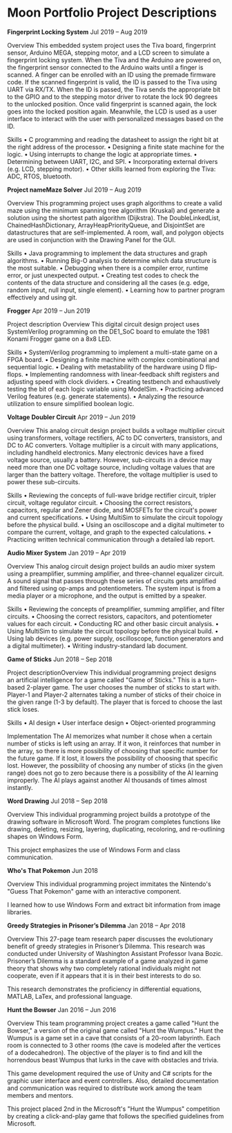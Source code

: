 # Moon Portfolio Project Descriptions

**Fingerprint Locking System**
Jul 2019 – Aug 2019

Overview
This embedded system project uses the Tiva board, fingerprint sensor, Arduino MEGA, stepping motor, and a LCD screen to simulate a fingerprint locking system. When the Tiva and the Arduino are powered on, the fingerprint sensor connected to the Arduino waits until a finger is scanned. A finger can be enrolled with an ID using the premade firmware code. If the scanned fingerprint is valid, the ID is passed to the Tiva using UART via RX/TX. When the ID is passed, the Tiva sends the appropriate bit to the GPIO and to the stepping motor driver to rotate the lock 90 degrees to the unlocked position. Once valid fingerprint is scanned again, the lock goes into the locked position again. Meanwhile, the LCD is used as a user interface to interact with the user with personalized messages based on the ID.

Skills
• C programming and reading the datasheet to assign the right bit at the right address of the processor.
• Designing a finite state machine for the logic.
• Using interrupts to change the logic at appropriate times.
• Determining between UART, I2C, and SPI.
• Incorporating external drivers (e.g. LCD, stepping motor).
• Other skills learned from exploring the Tiva: ADC, RTOS, bluetooth.




**Project nameMaze Solver**
Jul 2019 – Aug 2019

Overview
This programming project uses graph algorithms to create a valid maze using the minimum spanning tree algorithm (Kruskal) and generate a solution using the shortest path algorithm (Dijkstra). The DoubleLinkedList, ChainedHashDictionary, ArrayHeapPriorityQueue, and DisjointSet are datastructures that are self-implemented. A room, wall, and polygon objects are used in conjunction with the Drawing Panel for the GUI.

Skills
• Java programming to implement the data structures and graph algorithms.
• Running Big-O analysis to determine which data structure is the most suitable.
• Debugging when there is a compiler error, runtime error, or just unexpected output.
• Creating test codes to check the contents of the data structure and considering all the cases (e.g. edge, random input, null input, single element).
• Learning how to partner program effectively and using git.




**Frogger**
Apr 2019 – Jun 2019

Project description
Overview
This digital circuit design project uses SystemVerilog programming on the DE1_SoC board to emulate the 1981 Konami Frogger game on a 8x8 LED.

Skills
• SystemVerilog programming to implement a multi-state game on a FPGA board.
• Designing a finite machine with complex combinational and sequential logic.
• Dealing with metastability of the hardware using D flip-flops.
• Implementing randomness with linear-feedback shift registers and adjusting speed with clock dividers.
• Creating testbench and exhaustively testing the bit of each logic variable using ModelSim.
• Practicing advanced Verilog features (e.g. generate statements).
• Analyzing the resource utilization to ensure simplified boolean logic.




**Voltage Doubler Circuit**
Apr 2019 – Jun 2019

Overview
This analog circuit design project builds a voltage multiplier circuit using transformers, voltage rectifiers, AC to DC converters, transistors, and DC to AC converters. Voltage multiplier is a circuit with many applications, including handheld electronics. Many electronic devices have a fixed voltage source, usually a battery. However, sub-circuits in a device may need more than one DC voltage source, including voltage values that are larger than the battery voltage. Therefore, the voltage multiplier is used to power these sub-circuits.

Skills
• Reviewing the concepts of full-wave bridge rectifier circuit, tripler circuit, voltage regulator circuit.
• Choosing the correct resistors, capacitors, regular and Zener diode, and MOSFETs for the circuit's power and current specifications.
• Using MultiSim to simulate the circuit topology before the physical build.
• Using an oscilloscope and a digital multimeter to compare the current, voltage, and graph to the expected calculations.
• Practicing written technical communication through a detailed lab report.




**Audio Mixer System**
Jan 2019 – Apr 2019

Overview
This analog circuit design project builds an audio mixer system using a preamplifier, summing amplifier, and three-channel equalizer circuit. A sound signal that passes through these series of circuits gets amplified and filtered using op-amps and potentiometers. The system input is from a media player or a microphone, and the output is emitted by a speaker.

Skills
• Reviewing the concepts of preamplifier, summing amplifier, and filter circuits.
• Choosing the correct resistors, capacitors, and potentiometer values for each circuit.
• Conducting RC and other basic circuit analysis.
• Using MultiSim to simulate the circuit topology before the physical build.
• Using lab devices (e.g. power supply, oscilloscope, function generators and a digital multimeter).
• Writing industry-standard lab document.





**Game of Sticks**
Jun 2018 – Sep 2018

Project descriptionOverview
This individual programming project designs an artificial intelligence for a game called "Game of Sticks." This is a turn-based 2-player game. The user chooses the number of sticks to start with. Player-1 and Player-2 alternates taking a number of sticks of their choice in the given range (1-3 by default). The player that is forced to choose the last stick loses.

Skills
• AI design
• User interface design
• Object-oriented programming

Implementation
The AI memorizes what number it chose when a certain number of sticks is left using an array. If it won, it reinforces that number in the array, so there is more possibility of choosing that specific number for the future game. If it lost, it lowers the possibility of choosing that specific lost. However, the possibility of choosing any number of sticks (in the given range) does not go to zero because there is a possibility of the AI learning improperly. The AI plays against another AI thousands of times almost instantly.




**Word Drawing**
Jul 2018 – Sep 2018

Overview
This individual programming project builds a prototype of the drawing software in Microsoft Word. The program completes functions like drawing, deleting, resizing, layering, duplicating, recoloring, and re-outlining shapes on Windows Form.

This project emphasizes the use of Windows Form and class communication.



**Who's That Pokemon**
Jun 2018

Overview
This individual programming project immitates the Nintendo's "Guess That Pokemon" game with an interactive component.

I learned how to use Windows Form and extract bit information from image libraries.





**Greedy Strategies in Prisoner’s Dilemma**
Jan 2018 – Apr 2018

Overview
This 27-page team research paper discusses the evolutionary benefit of greedy strategies in Prisoner’s Dilemma. This research was conducted under University of Washington Assistant Professor Ivana Bozic. Prisoner’s Dilemma is a standard example of a game analyzed in game theory that shows why two completely rational individuals might not cooperate, even if it appears that it is in their best interests to do so.

This research demonstrates the proficiency in differential equations, MATLAB, LaTex, and professional language.





**Hunt the Bowser**
Jan 2016 – Jun 2016

Overview
This team programming project creates a game called "Hunt the Bowser," a version of the original game called "Hunt the Wumpus." Hunt the Wumpus is a game set in a cave that consists of a 20-room labyrinth. Each room is connected to 3 other rooms (the cave is modeled after the vertices of a dodecahedron). The objective of the player is to find and kill the horrendous beast Wumpus that lurks in the cave with obstacles and trivia.

This game development required the use of Unity and C# scripts for the graphic user interface and event controllers. Also, detailed documentation and communication was required to distribute work among the team members and mentors.

This project placed 2nd in the Microsoft's "Hunt the Wumpus" competition by creating a click-and-play game that follows the specified guidelines from Microsoft.
